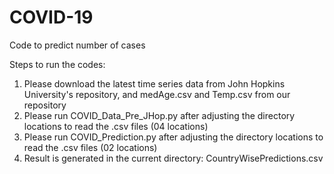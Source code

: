 # COVID-19
Code to predict number of cases

Steps to run the codes:
1. Please download the latest time series data from John Hopkins University's repository, and medAge.csv and Temp.csv from our repository
2. Please run COVID_Data_Pre_JHop.py after adjusting the directory locations to read the .csv files (04 locations)
3. Please run COVID_Prediction.py after adjusting the directory locations to read the .csv files (02 locations)
4. Result is generated in the current directory: CountryWisePredictions.csv

